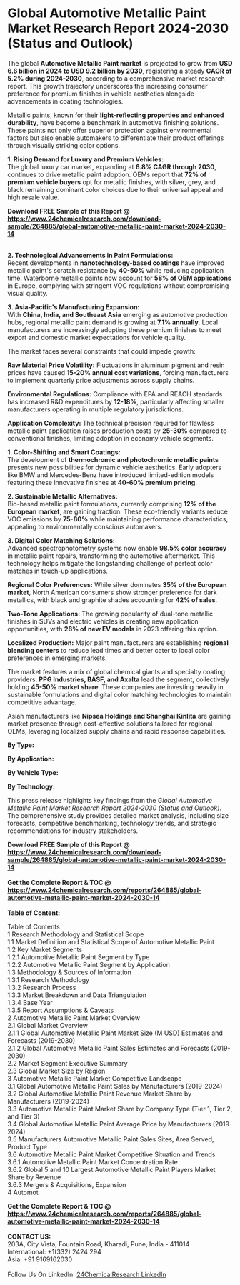 <h1>Global Automotive Metallic Paint Market Research Report 2024-2030 (Status and Outlook)</h1><p>The global <strong>Automotive Metallic Paint market</strong> is projected to grow from <strong>USD 6.6 billion in 2024 to USD 9.2 billion by 2030</strong>, registering a steady <strong>CAGR of 5.2% during 2024-2030</strong>, according to a comprehensive market research report. This growth trajectory underscores the increasing consumer preference for premium finishes in vehicle aesthetics alongside advancements in coating technologies.</p><p>Metallic paints, known for their <strong>light-reflecting properties and enhanced durability</strong>, have become a benchmark in automotive finishing solutions. These paints not only offer superior protection against environmental factors but also enable automakers to differentiate their product offerings through visually striking color options.</p><p><strong>1. Rising Demand for Luxury and Premium Vehicles:</strong><br>
The global luxury car market, expanding at <strong>6.8% CAGR through 2030</strong>, continues to drive metallic paint adoption. OEMs report that <strong>72% of premium vehicle buyers</strong> opt for metallic finishes, with silver, grey, and black remaining dominant color choices due to their universal appeal and high resale value.</p><div><b>Download FREE Sample of this Report @ 
            <a href="https://www.24chemicalresearch.com/download-sample/264885/global-automotive-metallic-paint-market-2024-2030-14">
            https://www.24chemicalresearch.com/download-sample/264885/global-automotive-metallic-paint-market-2024-2030-14</a></b></div><br><p><strong>2. Technological Advancements in Paint Formulations:</strong><br>
Recent developments in <strong>nanotechnology-based coatings</strong> have improved metallic paint's scratch resistance by <strong>40-50%</strong> while reducing application time. Waterborne metallic paints now account for <strong>58% of OEM applications</strong> in Europe, complying with stringent VOC regulations without compromising visual quality.</p><p><strong>3. Asia-Pacific's Manufacturing Expansion:</strong><br>
With <strong>China, India, and Southeast Asia</strong> emerging as automotive production hubs, regional metallic paint demand is growing at <strong>7.1% annually</strong>. Local manufacturers are increasingly adopting these premium finishes to meet export and domestic market expectations for vehicle quality.</p><p>The market faces several constraints that could impede growth:</p><p><strong>Raw Material Price Volatility:</strong> Fluctuations in aluminum pigment and resin prices have caused <strong>15-20% annual cost variations</strong>, forcing manufacturers to implement quarterly price adjustments across supply chains.</p><p><strong>Environmental Regulations:</strong> Compliance with EPA and REACH standards has increased R&amp;D expenditures by <strong>12-18%</strong>, particularly affecting smaller manufacturers operating in multiple regulatory jurisdictions.</p><p><strong>Application Complexity:</strong> The technical precision required for flawless metallic paint application raises production costs by <strong>25-30%</strong> compared to conventional finishes, limiting adoption in economy vehicle segments.</p><p><strong>1. Color-Shifting and Smart Coatings:</strong><br>
The development of <strong>thermochromic and photochromic metallic paints</strong> presents new possibilities for dynamic vehicle aesthetics. Early adopters like BMW and Mercedes-Benz have introduced limited-edition models featuring these innovative finishes at <strong>40-60% premium pricing</strong>.</p><p><strong>2. Sustainable Metallic Alternatives:</strong><br>
Bio-based metallic paint formulations, currently comprising <strong>12% of the European market</strong>, are gaining traction. These eco-friendly variants reduce VOC emissions by <strong>75-80%</strong> while maintaining performance characteristics, appealing to environmentally conscious automakers.</p><p><strong>3. Digital Color Matching Solutions:</strong><br>
Advanced spectrophotometry systems now enable <strong>98.5% color accuracy</strong> in metallic paint repairs, transforming the automotive aftermarket. This technology helps mitigate the longstanding challenge of perfect color matches in touch-up applications.</p><p><strong>Regional Color Preferences:</strong> While silver dominates <strong>35% of the European market</strong>, North American consumers show stronger preference for dark metallics, with black and graphite shades accounting for <strong>42% of sales</strong>.</p><p><strong>Two-Tone Applications:</strong> The growing popularity of dual-tone metallic finishes in SUVs and electric vehicles is creating new application opportunities, with <strong>28% of new EV models</strong> in 2023 offering this option.</p><p><strong>Localized Production:</strong> Major paint manufacturers are establishing <strong>regional blending centers</strong> to reduce lead times and better cater to local color preferences in emerging markets.</p><p>The market features a mix of global chemical giants and specialty coating providers. <strong>PPG Industries, BASF, and Axalta</strong> lead the segment, collectively holding <strong>45-50% market share</strong>. These companies are investing heavily in sustainable formulations and digital color matching technologies to maintain competitive advantage.</p><p>Asian manufacturers like <strong>Nipsea Holdings and Shanghai Kinlita</strong> are gaining market presence through cost-effective solutions tailored for regional OEMs, leveraging localized supply chains and rapid response capabilities.</p><p><strong>By Type:</strong></p><p><strong>By Application:</strong></p><p><strong>By Vehicle Type:</strong></p><p><strong>By Technology:</strong></p><p>This press release highlights key findings from the <em>Global Automotive Metallic Paint Market Research Report 2024-2030 (Status and Outlook)</em>. The comprehensive study provides detailed market analysis, including size forecasts, competitive benchmarking, technology trends, and strategic recommendations for industry stakeholders.</p><div><b>Download FREE Sample of this Report @ 
            <a href="https://www.24chemicalresearch.com/download-sample/264885/global-automotive-metallic-paint-market-2024-2030-14">
            https://www.24chemicalresearch.com/download-sample/264885/global-automotive-metallic-paint-market-2024-2030-14</a></b></div><br><div><b>Get the Complete Report & TOC @ 
            <a href="https://www.24chemicalresearch.com/reports/264885/global-automotive-metallic-paint-market-2024-2030-14">
            https://www.24chemicalresearch.com/reports/264885/global-automotive-metallic-paint-market-2024-2030-14</a></b></div><br>
            <b>Table of Content:</b><p>Table of Contents<br />
1 Research Methodology and Statistical Scope<br />
1.1 Market Definition and Statistical Scope of Automotive Metallic Paint<br />
1.2 Key Market Segments<br />
1.2.1 Automotive Metallic Paint Segment by Type<br />
1.2.2 Automotive Metallic Paint Segment by Application<br />
1.3 Methodology & Sources of Information<br />
1.3.1 Research Methodology<br />
1.3.2 Research Process<br />
1.3.3 Market Breakdown and Data Triangulation<br />
1.3.4 Base Year<br />
1.3.5 Report Assumptions & Caveats<br />
2 Automotive Metallic Paint Market Overview<br />
2.1 Global Market Overview<br />
2.1.1 Global Automotive Metallic Paint Market Size (M USD) Estimates and Forecasts (2019-2030)<br />
2.1.2 Global Automotive Metallic Paint Sales Estimates and Forecasts (2019-2030)<br />
2.2 Market Segment Executive Summary<br />
2.3 Global Market Size by Region<br />
3 Automotive Metallic Paint Market Competitive Landscape<br />
3.1 Global Automotive Metallic Paint Sales by Manufacturers (2019-2024)<br />
3.2 Global Automotive Metallic Paint Revenue Market Share by Manufacturers (2019-2024)<br />
3.3 Automotive Metallic Paint Market Share by Company Type (Tier 1, Tier 2, and Tier 3)<br />
3.4 Global Automotive Metallic Paint Average Price by Manufacturers (2019-2024)<br />
3.5 Manufacturers Automotive Metallic Paint Sales Sites, Area Served, Product Type<br />
3.6 Automotive Metallic Paint Market Competitive Situation and Trends<br />
3.6.1 Automotive Metallic Paint Market Concentration Rate<br />
3.6.2 Global 5 and 10 Largest Automotive Metallic Paint Players Market Share by Revenue<br />
3.6.3 Mergers & Acquisitions, Expansion<br />
4 Automot</p><div><b>Get the Complete Report & TOC @ 
            <a href="https://www.24chemicalresearch.com/reports/264885/global-automotive-metallic-paint-market-2024-2030-14">
            https://www.24chemicalresearch.com/reports/264885/global-automotive-metallic-paint-market-2024-2030-14</a></b></div><br><b>CONTACT US:</b><br>
            203A, City Vista, Fountain Road, Kharadi, Pune, India - 411014<br>
            International: +1(332) 2424 294<br>
            Asia: +91 9169162030 <br><br>
            Follow Us On LinkedIn: <a href="https://www.linkedin.com/company/24chemicalresearch/">24ChemicalResearch LinkedIn</a>